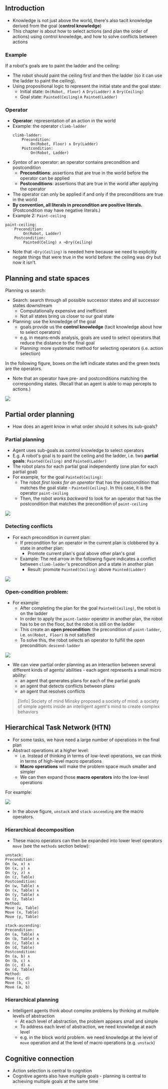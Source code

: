 
## Introduction

- Knowledge is not just above the world, there's also tacit knowledge derived from the goal (**control knowledge**)
- This chapter is about how to select actions (and plan the order of actions) using control knowledge, and how to solve conflicts between actions
### Example
If a robot's goals are to paint the ladder and the ceiling:
- The robot should paint the ceiling first and then the ladder (so it can use the ladder to paint the ceiling).
- Using propositional logic to represent the initial state and the goal state:
	- Initial state: `On(Robot, Floor)` $\wedge$ `Dry(Ladder)` $\wedge$ `Dry(Ceiling)`
	- Goal state: `Painted(Ceiling)`$\wedge$ `Painted(Ladder)`

### Operator
- **Operator**: representation of an action in the world
- Example: the operator `climb-ladder`
	```
	climb-ladder:
		Precondition:
			On(Robot, Floor) ∧ Dry(Ladder)
		Postcondition:
			On(Robot, Ladder)
	```
- *Syntax* of an operator: an operator contains precondition and postcondition
	- **Preconditions**: assertions that are true in the world before the operator can be applied
	- **Postconditions**: assertions that are true in the world after applying the operator
- The operator can only be applied if and only if the preconditions are true in the world
- **By convention, all literals in precondition are positive literals.** (Postcondition may have negative literals.) 
- Example 2: `Paint-ceiling`
```
paint-ceiling:
	Precondition:
		On(Robot, Ladder)
	Postcondition:
		Painted(Celing) ∧ ¬Dry(Ceiling)
```
- Note that `¬Dry(Ceiling)` is needed here because we need to explicitly negate things that were true in the world before: the ceiling was dry but now it isn't.

## Planning and state spaces

Planning vs search:
- Search: search through all possible successor states and all successor states downstream
	- Computationally expensive and inefficient
	- Not all states bring us closer to our goal state
- Planning: use the knowledge of the goal
	- goals provide us the **control knowledge** (tacit knowledge about how to select operators)
	- e.g. in means-ends analysis, goals are used to select operators that reduce the distance to the final goal
	- Planning: more systematic method for selecting operators (i.e. action selection)

In the following figure, boxes on the left indicate states and the green texts are the operators.
- Note that an operator have pre- and postconditions matching the corresponding states. (Recall that an agent is able to map percepts to actions.)

![](img/20231017000458.png)

## Partial order planning

- How does an agent know in what order should it solves its sub-goals?
### Partial planning
- Agent uses sub-goals as control knowledge to select operators
- E.g. A robot's goal is to paint the ceiling and the ladder, i.e. two **partial goals**: `Painted(Ceiling)` and `Painted(Ladder)`
- The robot plans for each partial goal independently (one plan for each partial goal)
- For example, for the goal `Painted(Ceiling)`:
	- The robot *first looks for an operator* that has the postcondition that matches the goal state - `Painted(Ceiling)`. In this case, it is the operator `paint-ceiling`
	- Then, the robot *works backward* to look for an operator that has the postcondition that matches the precondition of `paint-ceiling`

![](img/20231017105710.png)

### Detecting conflicts
- For each precondition in current plan: 
	- If precondition for an operator in the current plan is clobbered by a state in another plan:
		- Promote current plan's goal above other plan's goal
	- Example: The red arrow in the following figure indicates a conflict between `climb-ladder`'s precondition and a state in another plan
		- Result: promote `Painted(Ceiling)` above `Painted(Ladder)`

![](img/20231017111145.png)

### Open-condition problem:
- For example:
	- After completing the plan for the goal `Painted(Ceiling)`, the robot is on the ladder
	- In order to apply the `paint-ladder` operator in another plan, the robot has to be on the floor, but the robot is still on the ladder
	- This create an **open precondition**: the precondition of `paint-ladder`,  i.e. `on(Robot, Floor)` is not satisfied
	- To solve this, the robot selects an operator to fulfill the open precondition: `descend-ladder`

![](img/20231017112237.png)

- We can view partial order planning as an interaction between several different kinds of agents/ abilities - each agent represents a small micro ability:
	- an agent that generates plans for each of the partial goals
	- an agent that detects conflicts between plans
	- an agent that resolves conflicts

> [!info] Society of mind
> Minsky proposed a society of mind: a society of simple agents inside an intelligent agent's mind to create complex behaviors

## Hierarchical Task Network (HTN)

- For some tasks, we have need a large number of operations in the final plan
- Abstract operations at a higher level:
	- i.e. Instead of thinking in terms of low-level operations, we can think in terms of high-level macro operations
	- **Macro operations** will make the problem space much smaller and simpler
	- We can then expand those **macro operators** into the low-level operations

For example: 

![](img/20231017115401.png)

- In the above figure, `unstack` and `stack-ascending` are the macro operators.

### Hierarchical decomposition
- These macro operators can then be expanded into lower level operators `move` (see the `methods` section below):
```
unstack:
Precondition:
On (w, x) ∧ 
On (x, y) ∧ 
On (y, z) ∧ 
On (z, Table)
Postcondition:
On (w, Table) ∧ 
On (x, Table) ∧ 
On (y, Table) ∧ 
On (z, Table)
Method:
Move (w, Table)
Move (x, Table)
Move (y, Table)
```
```
stack-ascending:
Precondition:
On (a, Table) ∧ 
On (b, Table) ∧ 
On (c, Table) ∧ 
On (d, Table)
Postcondition:
On (a, b) ∧ 
On (b, c) ∧ 
On (c, d) ∧ 
On (d, Table)
Method:
Move (c, d)
Move (b, c)
Move (a, b)
```
### Hierarchical planning

- Intelligent agents think about complex problems by thinking at multiple levels of abstraction
	- At each level of abstraction, the problem appears small and simple
	- To address each level of abstraction, we need knowledge at each level
	- e.g. in the block world problem. we need knowledge at the level of `move` operation and at the level of macro operations (e.g. `unstack`)

## Cognitive connection

- Action selection is central to cognition
- Cognitive agents also have multiple goals - planning is central to achieving multiple goals at the same time